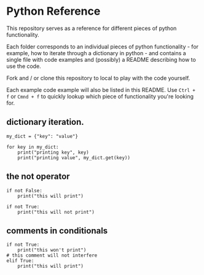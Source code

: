 # Python Reference

This repository serves as a reference for different pieces of python functionality.

Each folder corresponds to an individual pieces of python functionality - for example, how to iterate through a dictionary in python - and contains a single file with code examples and (possibly) a README describing how to use the code.

Fork and / or clone this repository to local to play with the code yourself.

Each example code example will also be listed in this README. Use `Ctrl + f` or `Cmnd + f` to quickly lookup which piece of functionality you're looking for.

## dictionary iteration.

```
my_dict = {"key": "value"}

for key in my_dict:
    print("printing key", key)
    print("printing value", my_dict.get(key))
```

## the not operator

```
if not False:
    print("this will print")

if not True:
    print("this will not print")
```

## comments in conditionals

```
if not True:
    print("this won't print")
# this comment will not interfere
elif True:
    print("this will print")
```
